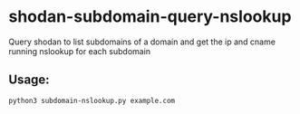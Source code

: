 # shodan-subdomain-query-nslookup
Query shodan to list subdomains of a domain and get the ip and cname running nslookup for each subdomain

## Usage:

`python3 subdomain-nslookup.py example.com`

